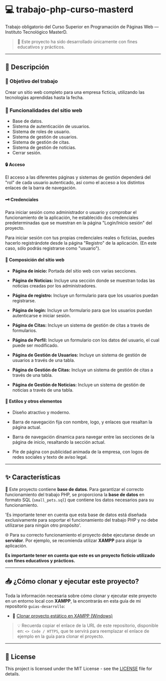 # 💻 trabajo-php-curso-masterd

Trabajo obligatorio del Curso Superior en Programación de Páginas Web — Instituto Tecnológico MasterD.

> 📁 Este proyecto ha sido desarrollado únicamente con fines educativos y prácticos.

---

## 📝 Descripción

### 🎯 Objetivo del trabajo

Crear un sitio web completo para una empresa ficticia, utilizando las tecnologías aprendidas hasta la fecha.

### 🚀 Funcionalidades del sitio web

- Base de datos.
- Sistema de autenticación de usuarios.
- Sistema de roles de usuario.
- Sistema de gestión de usuarios.
- Sistema de gestión de citas.
- Sistema de gestión de noticias.
- Cerrar sesión.

#### 🔒 Acceso

El acceso a las diferentes páginas y sistemas de gestión dependerá del "rol" de cada usuario autenticado, así como el acceso a los distintos enlaces de la barra de navegación.

#### 🗝️ Credenciales

Para iniciar sesión como administrador o usuario y comprobar el funcionamiento de la aplicación, he establecido dos credenciales predeterminadas que se muestran en la página "Login/Inicio sesión" del proyecto.

Para iniciar sesión con tus propias credenciales reales o ficticias, puedes hacerlo registrándote desde la página "Registro" de la aplicación. (En este caso, sólo podrás registrarse como "usuario").

#### 🧱 Composición del sitio web

- **Página de inicio:** Portada del sitio web con varias secciones.

- **Página de Noticias:** Incluye una sección donde se muestran todas las noticias creadas por los administradores.

- **Página de registro:** Incluye un formulario para que los usuarios puedan registrarse.

- **Página de login:** Incluye un formulario para que los usuarios puedan autenticarse e iniciar sesión.

- **Página de Citas:** Incluye un sistema de gestión de citas a través de formularios.

- **Página de Perfil:** Incluye un formulario con los datos del usuario, el cual puede ser modificado.

- **Página de Gestión de Usuarios:** Incluye un sistema de gestión de usuarios a través de una tabla.

- **Página de Gestión de Citas:** Incluye un sistema de gestión de citas a través de una tabla.

- **Página de Gestión de Noticias:** Incluye un sistema de gestión de noticias a través de una tabla.

#### 🎨 Estilos y otros elementos

- Diseño atractivo y moderno.

- Barra de navegación fija con nombre, logo, y enlaces que resaltan la página actual.

- Barra de navegación dinamica para navegar entre las secciones de la página de inicio, resaltando la sección actual.

- Pie de página con publicidad animada de la empresa, con logos de redes sociales y texto de aviso legal.

---

## ✨ Características

📂 Este proyecto contiene **base de datos**. Para garantizar el correcto funcionamiento del trabajo PHP, se proporciona la **base de datos** en formato SQL (`small_pets.sql`) que contiene los datos necesarios para su funcionamiento.

'Es importante tener en cuenta que esta base de datos está diseñada exclusivamente para soportar el funcionamiento del trabajo PHP y no debe utilizarse para ningún otro propósito'.

🌐 Para su correcto funcionamiento el proyecto debe ejecutarse desde un **servidor**. Por ejemplo, se recomienda utilizar **XAMPP** para alojar la aplicación.

**Es importante tener en cuenta que este es un proyecto ficticio utilizado con fines educativos y prácticos.**

---

## 📥 ¿Cómo clonar y ejecutar este proyecto?

Toda la información necesaria sobre cómo clonar y ejecutar este proyecto en un entorno local con **XAMPP**, la encontrarás en esta guía de mi repositorio `guias-desarrollo`:

- 📄 [Clonar proyecto estático en XAMPP (Windows)](https://github.com/tejada1970/guias-desarrollo/blob/master/clonar/clonar-proyecto-estatico-en-xampp-windows.md)

> 💡 Recuerda copiar el enlace de la URL de este repositorio, disponible en: `<> Code / HTTPS`, que te servirá para reemplazar el enlace de ejemplo en la guía para clonar el proyecto.

---

## 📄 License

This project is licensed under the MIT License - see the [LICENSE](LICENSE) file for details.
